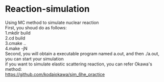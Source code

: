 # Reaction-simulation
Using MC method to simulate nuclear reaction  
First, you shoud do as follows:  
1.mkdir build  
2.cd build   
3.cmake ..  
4.make -jN  
Second, you will obtain a executable program named a.out, and then ./a.out, you can start your simulation  
if you want to simulate elastic scattering reaction, you can refer Okawa's method:  
https://github.com/kodaiokawa/sim_6he_practice  
